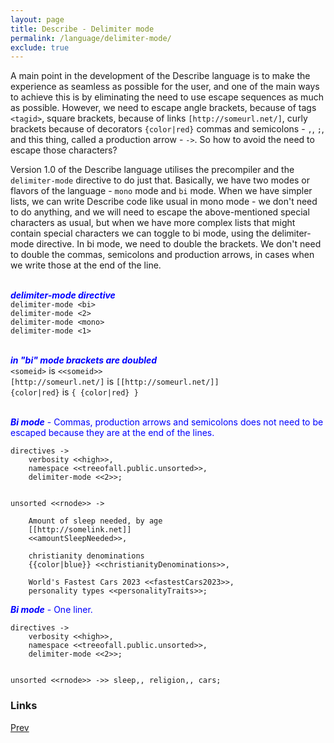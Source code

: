 ```yaml
---
layout: page
title: Describe - Delimiter mode
permalink: /language/delimiter-mode/
exclude: true
---
```

A main point in the development of the Describe language is to make the experience as seamless as possible for the user, and one of the main ways to achieve this is by eliminating the need to use escape sequences as much as possible. However, we need to escape angle brackets, because of tags ```<tagid>```, square brackets, because of links ```[http://someurl.net/]```, curly brackets because of decorators ```{color|red}``` commas and semicolons - ```,```, ```;```, and this thing, called a production arrow - ```->```. So how to avoid the need to escape those characters?

Version 1.0 of the Describe language utilises the precompiler and the ```delimiter-mode``` directive to do just that. Basically, we have two modes or flavors of the language - ```mono``` mode and ```bi``` mode. When we have simpler lists, we can write Describe code like usual in mono mode - we don't need to do anything, and we will need to escape the above-mentioned special characters as usual, but when we have more complex lists that might contain special characters we can toggle to bi mode, using the delimiter-mode directive. In bi mode, we need to double the brackets. We don't need to double the commas, semicolons and production arrows, in cases when we write those at the end of the line.<br><br>

<span style="color:blue">**_delimiter-mode directive_**</span><br>
```delimiter-mode <bi>```<br>
```delimiter-mode <2>```<br>
```delimiter-mode <mono>```<br>
```delimiter-mode <1>```<br><br>

<span style="color:blue">**_in "bi" mode brackets are doubled_**</span><br>
```<someid>``` is ```<<someid>>```<br>
```[http://someurl.net/]``` is ```[[http://someurl.net/]]```<br>
```{color|red}``` is ```{ {color|red} }```<br><br>


<span style="color:blue">**_Bi mode_** - Commas, production arrows and semicolons does not need to be escaped because they are at the end of the lines.</span><br>
```
directives ->
	verbosity <<high>>,
	namespace <<treeofall.public.unsorted>>,
	delimiter-mode <<2>>;


unsorted <<rnode>> ->

	Amount of sleep needed, by age 
	[[http://somelink.net]]
	<<amountSleepNeeded>>,
	
	christianity denominations 
	{{color|blue}} <<christianityDenominations>>,
	
	World's Fastest Cars 2023 <<fastestCars2023>>,
	personality types <<personalityTraits>>;
```

<span style="color:blue">**_Bi mode_** - One liner.</span><br>
```
directives ->
	verbosity <<high>>,
	namespace <<treeofall.public.unsorted>>,
	delimiter-mode <<2>>;


unsorted <<rnode>> ->> sleep,, religion,, cars;
```

### Links
[Prev](/DescribeDocumentation/language/lists)
